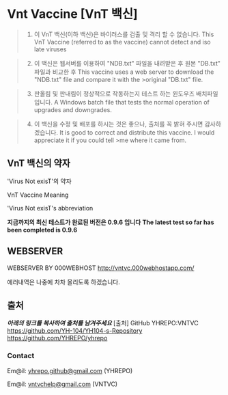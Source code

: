 # Vnt Vaccine [VnT 백신]
>1. 이 VnT 백신(이하 백신)은 바이러스를 검출 및 격리 할 수 없습니다.
>	 This VnT Vaccine (referred to as the vaccine) cannot detect and iso late viruses

>2. 이 백신은 웹서버를 이용하여 "NDB.txt" 파일을 내려받은 후 원본 "DB.txt" 파일과 비교한 후 
>	 This vaccine uses a web server to download the "NDB.txt" file and compare it with the >original "DB.txt" file.

>3. 판올림 및 판내림이 정상적으로 작동하는지 테스트 하는 윈도우즈 배치파일 입니다.
>	 A Windows batch file that tests the normal operation of upgrades and downgrades.

>4. 이 백신을 수정 및 배포를 하시는 것은 좋으나, 출처를 꼭 밝혀 주시면 감사하겠습니다.
>	 It is good to correct and distribute this vaccine. I would appreciate it if you could tell >me where it came from.


## VnT 백신의 약자
'Virus Not exisT'의 약자

VnT Vaccine Meaning

'Virus Not exisT's abbreviation

**지금까지의 최신 테스트가 완료된 버전은 0.9.6 입니다**
**The latest test so far has been completed is 0.9.6**
## WEBSERVER
WEBSERVER BY 000WEBHOST
	<http://vntvc.000webhostapp.com/>

에러내역은 나중에 차차 올리도록 하겠습니다.


## 출처
___아래의 링크를 복사하여 출처를 남겨주세요___
	[출처]
	GitHub YHREPO:VNTVC
	<https://github.com/YH-104/YH104-s-Repository>
	<https://github.com/YHREPO/yhrepo>
	
### Contact

Em@il: <yhrepo.github@gmail.com> (YHREPO)

Em@il: <vntvchelp@gmail.com> (VNTVC)
